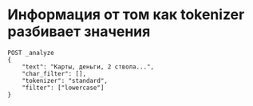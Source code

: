 # Информация от том как tokenizer разбивает значения

~~~
POST _analyze
{
    "text": "Карты, деньги, 2 ствола...",
    "char_filter": [],
    "tokenizer": "standard",
    "filter": ["lowercase"]
}
~~~
